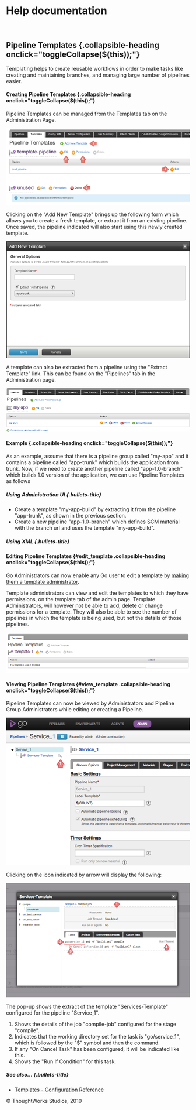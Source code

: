 Help documentation
==================

 

Pipeline Templates {.collapsible-heading onclick="toggleCollapse($(this));"}
------------------

Templating helps to create reusable workflows in order to make tasks
like creating and maintaining branches, and managing large number of
pipelines easier.

#### Creating Pipeline Templates {.collapsible-heading onclick="toggleCollapse($(this));"}

Pipeline Templates can be managed from the Templates tab on the
Administration Page.

![](../resources/images/cruise/admin/pipeline_templates.png)

Clicking on the "Add New Template" brings up the following form which
allows you to create a fresh template, or extract it from an existing
pipeline. Once saved, the pipeline indicated will also start using this
newly created template.

![](../resources/images/cruise/admin/add_new_template.png)

A template can also be extracted from a pipeline using the "Extract
Template" link. This can be found on the "Pipelines" tab in the
Administration page.

![](../resources/images/cruise/admin/extract_template_from_pipeline.png)

#### Example {.collapsible-heading onclick="toggleCollapse($(this));"}

As an example, assume that there is a pipeline group called "my-app" and
it contains a pipeline called "app-trunk" which builds the application
from trunk. Now, if we need to create another pipeline called
"app-1.0-branch" which builds 1.0 version of the application, we can use
Pipeline Templates as follows

##### Using Administration UI {.bullets-title}

-   Create a template "my-app-build" by extracting it from the pipeline
    "app-trunk", as shown in the previous section.
-   Create a new pipeline "app-1.0-branch" which defines SCM material
    with the branch url and uses the template "my-app-build".

##### Using XML {.bullets-title}

#### Editing Pipeline Templates {#edit_template .collapsible-heading onclick="toggleCollapse($(this));"}

Go Administrators can now enable any Go user to edit a template by
[making them a template
administrator](dev_authorization.html#template-admin).

Template administrators can view and edit the templates to which they
have permissions, on the template tab of the admin page. Template
Administrators, will however not be able to add, delete or change
permissions for a template. They will also be able to see the number of
pipelines in which the template is being used, but not the details of
those pipelines.

![](../resources/images/cruise/admin/template/template_admin_edit_template.png)

#### Viewing Pipeline Templates {#view_template .collapsible-heading onclick="toggleCollapse($(this));"}

Pipeline Templates can now be viewed by Administrators and Pipeline
Group Administrators while editing or creating a Pipeline.

![](../resources/images/cruise/template_view_on_pipeline_tab.png)

Clicking on the icon indicated by arrow will display the following:

![](../resources/images/cruise/view_template_popup.png)

The pop-up shows the extract of the template "Services-Template"
configured for the pipeline "Service\_1".

1.  Shows the details of the job "compile-job" configured for the stage
    "compile".
2.  Indicates that the working directory set for the task is
    "go/service\_1", which is followed by the "\$" symbol and then the
    command.
3.  If any "On Cancel Task" has been configured, it will be indicated
    like this.
4.  Shows the "Run If Condition" for this task.

##### See also... {.bullets-title}

-   [Templates - Configuration
    Reference](configuration_reference.html#templates)





© ThoughtWorks Studios, 2010

